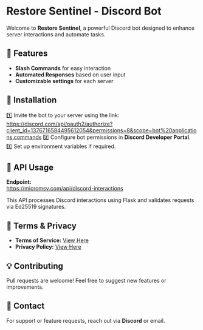 # Restore Sentinel - Discord Bot  

Welcome to **Restore Sentinel**, a powerful Discord bot designed to enhance server interactions and automate tasks.  

## 📌 Features  
- **Slash Commands** for easy interaction  
- **Automated Responses** based on user input  
- **Customizable settings** for each server  

## 🔹 Installation  
1️⃣ Invite the bot to your server using the link:  
https://discord.com/api/oauth2/authorize?client_id=1376716584495612054&permissions=8&scope=bot%20applications.commands
2️⃣ Configure bot permissions in **Discord Developer Portal**.  
3️⃣ Set up environment variables if required.  

## 🔹 API Usage  
**Endpoint:**  
https://micromsv.com/api/discord-interactions

This API processes Discord interactions using Flask and validates requests via Ed25519 signatures.

## 🔹 Terms & Privacy  
- **Terms of Service:** [View Here](https://micromsv.com/terms)  
- **Privacy Policy:** [View Here](https://micromsv.com/privacy)  

## 💡 Contributing  
Pull requests are welcome! Feel free to suggest new features or improvements.  

## 📩 Contact  
For support or feature requests, reach out via **Discord** or email.  

